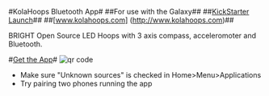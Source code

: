 #KolaHoops Bluetooth App#
##For use with the Galaxy##
##[KickStarter Launch](http://kck.st/RgyQ1X)##
##[www.kolahoops.com] (http://www.kolahoops.com)##

BRIGHT Open Source LED Hoops with 3 axis compass, acceleromoter and Bluetooth.

#[Get the App](http://github.com/mmmaxwwwell/kolahoops-bluetooth/raw/master/kolahoops.apk)#
![qr code](http://github.com/mmmaxwwwell/kolahoops-bluetooth/raw/master/qr.png)

* Make sure "Unknown sources" is checked in Home>Menu>Applications
* Try pairing two phones running the app